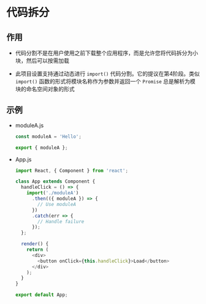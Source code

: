 # 代码拆分

## 作用

  - 代码分割不是在用户使用之前下载整个应用程序，而是允许您将代码拆分为小块，然后可以按需加载

  - 此项目设置支持通过动态进行 `import()` 代码分割。它的提议在第4阶段。类似 `import()` 函数的形式将模块名称作为参数并返回一个 `Promise` 总是解析为模块的命名空间对象的形式

## 示例

  - moduleA.js

    ```js
    const moduleA = 'Hello';

    export { moduleA };
    ```

  - App.js

    ```js
    import React, { Component } from 'react';

    class App extends Component {
      handleClick = () => {
        import('./moduleA')
          .then(({ moduleA }) => {
            // Use moduleA
          })
          .catch(err => {
            // Handle failure
          });
      };

      render() {
        return (
          <div>
            <button onClick={this.handleClick}>Load</button>
          </div>
        );
      }
    }

    export default App;
    ```
